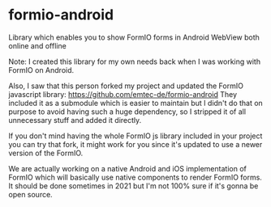 # formio-android
Library which enables you to show FormIO forms in Android WebView both online and offline

Note:
I created this library for my own needs back when I was working with FormIO on Android.

Also, I saw that this person forked my project and updated the FormIO javascript library: https://github.com/emtec-de/formio-android
They included it as a submodule which is easier to maintain but I didn't do that on purpose to avoid having such a huge dependency, so I stripped it of all unnecessary stuff and added it directly.

If you don't mind having the whole FormIO js library included in your project you can try that fork, it might work for you since it's updated to use a newer version of the FormIO.

We are actually working on a native Android and iOS implementation of FormIO which will basically use native components to render FormIO forms. It should be done sometimes in 2021 but I'm not 100% sure if it's gonna be open source.
